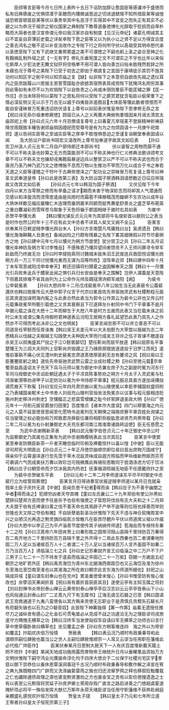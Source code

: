 <!-- { "loadSidebar": true } -->
　　臣颀等言臣等今月七日所上表昨十五日下诏防加辞让愈固臣等感谦冲于盛徳而私有旧典隳废之忧惧烦凟于圣聴而内懐微诚恳迫之切进退兢惕不知所措臣某等诚惶诚恐顿首顿首臣某等伏以事贵举其中名恶浮于实得其中不宜变之而失正有其实不必避之以为恭况于祖宗之矩仪国家之典制陛下教尊道备徳博化光辞取于贬损而自卑朴略而大简者也昔汉宣帝谓元帝曰我汉家亦自有制度【见汉元帝纪】诸葛孔明诫其主曰不宜妄自菲薄前史载之详矣幸陛下思之臣等又以为执小让之贤不足以方得宜合度之善去鸿名之敬不足以补变法改作之专陛下行之将何所守伏以髙祖受其明命厯代承以圣徳至陛下又有下武继文重熈累盛之美不可谓徳之不嗣也躬上圣之姿合至神之化有戡祸乱制外域之武【一无有字】修礼乐垂宪度之文不可谓实之不孚也比年以来俗化斯厚人少犯法吏无舞文狱犴将空梏拲不用可谓人皆向善岂曰俗未胜残然若辞之所未寤也况于尊号之美陛下已受于初去之即由于艰虞复之宜因于康靖徒示其罚不旌其功何以知区宇之削平何以知宗庙之复【缺】似非陛下之本意但自欲改先祖之遗仪耳内之臣庶跋履山川思报主恩誓雪国耻亦欲摅其宿愤表其成劳陛下犹掩鸿名罔穷其事则此等如有未尽不以为欢倘陛下以自咎责之心尚或未弭则羣臣不能匡辅之罪【匡一作庄】亦当未除将何以蒙陛下之恩私将何以受陛下之爵赏君犹含垢臣以偷荣羣下之情必深反侧又无以示于万古无以威于四夷皆非逺图且大体臣等懐此数者恨恨而不能自安谨昧冒万死重违诏防伏请复上尊号以如前表伏惟皇帝陛下思聿修无忝之言【祝曰诗无忝尔祖聿修厥徳】顾屈已从人之义再膺大典俯徇羣情因来月谒太清宫太庙郊祀上帝【孙曰贞元六年十月百僚请复尊号上曰春夏亢旱宿麦不登朕精神祈祷获降甘雨既致丰穰告谢郊庙倘因禋祀而受尊号是有为为之勿烦固请十一月庚午祀南郊】遂以告祠实臣等之至诚实臣等之厚幸不胜惶惧恳迫之至谨复诣朝堂奉表固请以闻
　　及大防议户部尚书班宏又请改所上尊号加奉道字故其文如后表
　　【孙曰宏卫州汲人贞元五年二月自户部侍郎迁本部尚书】
　　伏以睿智之周物而靡不通不可以不称夫圣也妙算之无方而莫能测不可以不称夫神也行仁义修典法歌诗颂考文章不可以不称夫文也攘却戎夷戡翦暴逆边兵以整禁卫以严不可以不称夫武也而合于唐尧乃圣乃神乃武乃文之徳博施不息而万物以生推功不宰而万化以成合于书之奉若天道之义臣等谨稽之干符叶于古典侔徳泽之广配功业之崇昧冒万死复请上尊号曰神圣文武奉道皇帝【孙曰此是改第三表】及大防议国子祭酒韩洄请厯数近日征应祥瑞故又改其文如后表
　　【孙曰贞元七年以韩洄为国子祭酒】
　　又伏见陛下今年四月以来方当雩祭之修而有旱备之请才期而未害于物深轸念而将卹其人气潜通而交感以和泽旋流而滂霈思逺由是风雨时而霜雹不降稼穑茂而蝗螟不生农功以成年谷大熟休祥数见福应屡臻仁木连理而垂阴嘉禾同颖而挺秀夀星舒景炎之盛芝草布葩英之重白麞凝彩而雪晖苍乌取象于天色将徧于郡国相继于嵗时右具如表
　　为崔中丞贺平李懐光表
　　【韩曰懐光谋反贞元元年为其部将牛名俊斩首以献则公之表当是时作也然公时年十三不应有此文中丞者不详其人矣文又阙不全云】
　　臣某言伏奉某月日敕逆贼李懐光舆台末人【孙曰方言南楚凡骂庸贱曰台】奚虏遗丑【韩曰懐光渤海靺鞨人丑类也】备闻凶险之行颇有残暴之名陛下畧其细微假以符节尽委朔方之地【孙曰建中元年七月以懐光为朔方节度使】犹分禁卫之兵【孙曰二年五月诏懐光率神防及朔方军讨李惟岳】不感殊恩乃懐异望间者馈贡不入王师问罪寻令举军赴敌而乃终嵗无功【孙曰时李燧抱真同讨魏城未抜朱滔王武俊连兵救田悦诏懐光统朔方兵一万三千同讨悦懐光勇而无谋为滔等所败】洎驾幸近郊【韩曰建中四年十月丁未车驾至咸阳戊申幸奉天】敕还旧镇将扫猾夏之盗因解奉天之围【韩曰十一月懐光引兵败朱泚兵于醴泉泚闻之惧引兵归长安由是奉天之围解】岂伊人谋葢是天意陛下但嘉其排难不省其由列为上公命作元帅及蹑冦滑汭顿军咸阳【阙】
　　为裴令公举裴冕表
　　【孙曰大厯四年十二月戊戌裴冕卒八年公始生当无此表裴令公葢裴遵庆也韩曰按冕传云大厯中郭子仪言于代宗曰冕首佐先帝驱驰灵武有社稷勲程元振忌其贤遂加诬罔海内寃之与此表合然此表当为郭令公作其云为裴令公非也又传云时元载秉政冕早所甄引载徳之又贪其衰瘵且下已遂拜左仆射同中书门下平章事不逾月卒据元载之诛在大厯十二年而柳生于大厯八年是时方五嵗而此表又当在载未诛之前时公未生或谓公集先侍御府君神道表云汾阳王居朔方备礼延望恐此表乃其先人之作然亦不可得而考此决非公之文也明矣】
　　臣某言闻忠邪不可以并立善恶不可以同道吴任宰噽而伍胥诛夷【韩曰吴王夫差元年以大夫伯噽为大宰尝以报越为志二年悉精兵以伐越之夫椒越王勾践使大夫种因大宰而行成吴王将许之伍子胥谏不聴遂自杀吴王以鸱夷盛其尸投之于江○噽普鄙切】楚任靳尚而屈平放逐【韩曰屈原名平事楚懐王为三闾大夫同列上官靳尚共毁譛之王乃疎原原既放逐遂投于汨罗江而死】逺惟前事孰不痛心伏见澧州刺史裴冕忠肃道髙徳厚匪躬无怠有蹇谔之风【祝曰易曰王臣蹇蹇匪躬之故】道佐先帝驱驰灵武赞云雷之业成社稷之勲【孙曰至徳元载宗幸蜀至益昌遥诏太子充天下兵马元师以冕为御史中丞兼左庶子为之副是时冕为河东行军司马授御史中丞诏赴朝廷遇太子于平凉具陈事势劝之朔方十月太子入灵武冕与杜鸿渐崔漪等劝进甲子以定防功以冕为中书侍郎平章事】程元振忌其直方遂加诬搆投谪荒裔天下称寃【孙曰宝应元年四月肃宗崩以冕为山陵使冕以幸臣李辅国权盛将附之乃表辅国亲眤术士中书舍人刘烜充山陵判官烜坐法免冕亦以议事与程元振相违贬施州刺史移沣州刺史】空懐醖正之悲莫雪增嫌之耻今奸邪屏退圣政大明【孙曰广徳元年十一月削元振官爵放归田里】百度惟贞【诸本作大度误】四门以穆寰海之内元元之人莫不延首徳音思闻至化愿特令追冕列在天朝俾之端揆庶寮平章百姓处询谋之任当燮理之权必能协和万邦致君尧舜臣位兼将相职忝股肱思进贤杰共熈帝载【孙曰二年二月以冕为右仆射兼御史大夫充东都河南江南淮南诸路转运使】臣无任恳愿之至
　　为武中丞谢赐新茶表
　　【韩曰武元衡字伯苍贞元二十年迁御史中丞公时为监察御史乃其属也正集有为武中丞谢赐樱桃表此当次其后】
　　臣某言中使窦某至奉宣防赐臣新茶一斤者天睠忽临时珍俯及捧戴惊抃以喜以惶【中谢】臣以无能谬司邦宪大明首出【孙曰贞元二十年正月徳宗崩顺宗即位易曰首出庶物万国咸宁】得亲仰于云霄渥泽遂行忽先霑于草木况兹灵味成自遐方照临而甲坼维新煦妪而芬芳可袭调六气而成美扶万夀以效珍岂可贱微膺此殊锡衔恩敢同于尝酒涤虑方切于饮冰【韩曰庄子曰朝受命而夕饮冰我其内热欤】抚事循涯陨越无地臣不任感戴欣抃之至
　　为裴中丞贺破东平表
　　【孙曰元和十二年二月李师道诛东平尽平时御史中丞裴行立为桂管观察使】
　　臣某言月日得进奏官状报逆贼李师道以某月日克就枭戮率土臣子庆抃无涯【中谢】臣闻负恩干纪者得而诛【韩曰庄子为不善乎幽闇之中者得而诛之】犯顺穷凶者天夺其魄【童曰左氏襄公二十九年郑伯有使公孙黒如楚辞曰楚郑方恶而使予往是杀予也伯有强使之子晢怒将伐伯有氏大夫和之十二月郑大夫盟于伯有氏禆谌曰善之伐不善天命也其焉辟子产举不逾等则位班也择善而举则世隆也天又除之夺伯有魄】不自妖孽曷彰圣功伏惟陛下先天不违与神合契掩周宣中兴之业陋汉光再造之勲灵旗四临氛沴皆散凡在臣庶尽覩升平伏以师道席父祖以作威【孙曰大厯中以李正己为平卢淄青节度使传其子纳纳传师道】苞海岳而专禄恃东秦十二之险【孙曰汉髙帝六年田肯贺上曰秦形胜之国带河阻山县隔千里持防百万秦得百二焉齐地方二千里持防百万县隔千里之外齐得十二焉此东西秦也百二者谓秦地险固二万人足以当诸侯百万人十二者谓二十万人足以当诸侯百万人言齐虽固不如秦二万乃当百万人】诱临淄三七之兵【孙曰史记苏秦説齐宣王曰临淄之中二万户不下户三男子三七二十一万不待发于逺县而临淄之卒固己二十一万矣】窃据一方嵗逾五纪朝宗之地旷若外区【韩曰禹贡海岱为青州东北据海西南距岱也又云海岱及淮为徐州东至海北至岱南至淮也以其淮海之所在故曰朝宗此言东海为师道所据也】封祀之山隔成异域【童曰谓东封奉山也在兖州】累圣垂徳曾未悛心【孙曰书惟受防有悛心悛改也】余孽滔天果闻折首【祝曰易有嘉折首获匪其丑】遂使云亭有主知玉牒之将封【刘曰封禅书炎帝封泰山禅云云黄帝封泰山禅亭亭后汉志曰云云亭亭皆泰山下小山也风俗通云封泰山封广二丈髙九尺下有玉牒书】辽海无虞见石砮之已至【韩曰国语武王克商通道于九夷八蛮使各以其方贿来贡使无忘职业于是肃慎氏贡楛矢石砮长尺有咫砮矢镞也以石为之○砮音奴】此皆陛下神筹独得【筹一作筭】庙畧无遗授任推尽力之诚纵舍有感心之化金石可贯龟筮必从克成不战之功遂洽无为之理臣谬司戎旅逺守方隅愧无横草之功【韩曰汉终军当发使匈奴军自请曰军无横草之功师古曰言行草中使草偃卧故曰横草也】坐见覆盂之泰【孙曰东方朔客难连四　海之外以为带安如覆盂】抃蹈欢庆倍万恒情
　　贺赦表
　　【韩曰表云况乃顺时布政乗春导和此谓顺宗嗣位肆赦也葢当公之世人主嗣位肆赦惟顺宗一人耳又云谬当任用职在藩维此必代桂广帅臣作】
　　臣某伏奉某月日恩制大赦天下一人有庆百度惟新戴天履土罔不欣抃【中谢】某闻天地成功施雨露而育物帝王继统升日月以垂曜羣品资始万方文明伏惟陛下嗣守鸿业光膺骏命淳化均于四序大徳合于二仪保宁社稷光宅区宇孝慈以御下崇恭俭以垂休恩覃溪洞事冠千古况乃顺时布政乗春导和敷作解之泽宣在宥之典九族既睦四门广辟而又洗涤幽絷雷雨之施也归还流窜罗网之释也移叙贬黜覆载之仁也蠲除逋债政理之源也褒宠勲贤激劝之方也废金宝之贡有以彰俭徳搜遗逸之士有以表至公元勲宿将赏延子孙庶尹卿士荣周存殁广直言之路启进善之门徳超虞夏道掩轩顼必将平一殊俗发挥大猷亿万斯年永荷天绪臣谬当任用守职藩维不获奔赴阙庭亲覩盛礼感悦欢抃倍万恒情
　　贺皇太子牋
　　【韩曰皇太子乃元和七年所立遂王宥者孙曰皇太子恒宪宗第三子】
